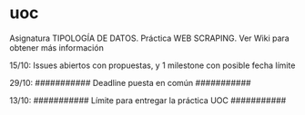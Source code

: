 # uoc
Asignatura TIPOLOGÍA DE DATOS. Práctica WEB SCRAPING. Ver Wiki para obtener más información

15/10: Issues abiertos con propuestas, y 1 milestone con posible fecha límite

29/10: ########### Deadline puesta en común ###########

13/10: ########### Límite para entregar la práctica UOC ###########
